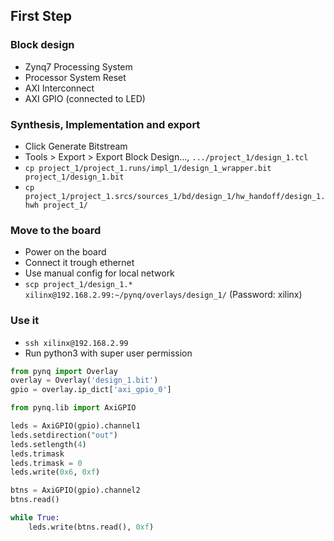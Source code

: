 ## First Step

### Block design

- Zynq7 Processing System
- Processor System Reset
- AXI Interconnect
- AXI GPIO (connected to LED)

### Synthesis, Implementation and export

- Click Generate Bitstream
- Tools > Export > Export Block Design..., `.../project_1/design_1.tcl`
- `cp project_1/project_1.runs/impl_1/design_1_wrapper.bit project_1/design_1.bit`
- `cp project_1/project_1.srcs/sources_1/bd/design_1/hw_handoff/design_1.hwh project_1/`

### Move to the board

- Power on the board
- Connect it trough ethernet
- Use manual config for local network
- `scp project_1/design_1.* xilinx@192.168.2.99:~/pynq/overlays/design_1/` (Password: xilinx)

### Use it
- `ssh xilinx@192.168.2.99`
- Run python3 with super user permission
```python
from pynq import Overlay
overlay = Overlay('design_1.bit')
gpio = overlay.ip_dict['axi_gpio_0']

from pynq.lib import AxiGPIO

leds = AxiGPIO(gpio).channel1
leds.setdirection("out")
leds.setlength(4)
leds.trimask
leds.trimask = 0
leds.write(0x6, 0xf)

btns = AxiGPIO(gpio).channel2
btns.read()

while True:
    leds.write(btns.read(), 0xf)
```